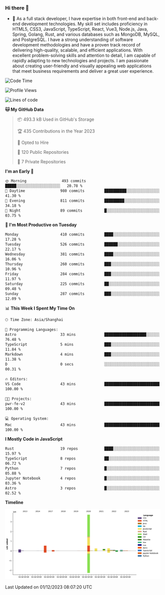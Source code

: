 ### Hi there 👋

- 🌱 As a full stack developer, I have expertise in both front-end and back-end development technologies. My skill set includes proficiency in HTML5, CSS3, JavaScript, TypeScript, React, Vue3, Node.js, Java, Spring, Golang, Rust, and various databases such as MongoDB, MySQL, and PostgreSQL. I have a strong understanding of software development methodologies and have a proven track record of delivering high-quality, scalable, and efficient applications. With excellent problem-solving skills and attention to detail, I am capable of rapidly adapting to new technologies and projects. I am passionate about creating user-friendly and visually appealing web applications that meet business requirements and deliver a great user experience.

<!--START_SECTION:waka-->
![Code Time](http://img.shields.io/badge/Code%20Time-1%2C168%20hrs%2030%20mins-blue)

![Profile Views](http://img.shields.io/badge/Profile%20Views-5-blue)

![Lines of code](https://img.shields.io/badge/From%20Hello%20World%20I%27ve%20Written-5.6%20million%20lines%20of%20code-blue)

**🐱 My GitHub Data** 

> 📦 493.3 kB Used in GitHub's Storage 
 > 
> 🏆 435 Contributions in the Year 2023
 > 
> 💼 Opted to Hire
 > 
> 📜 120 Public Repositories 
 > 
> 🔑 7 Private Repositories 
 > 
**I'm an Early 🐤** 

```text
🌞 Morning                493 commits         █████░░░░░░░░░░░░░░░░░░░░   20.78 % 
🌆 Daytime                980 commits         ██████████░░░░░░░░░░░░░░░   41.30 % 
🌃 Evening                811 commits         █████████░░░░░░░░░░░░░░░░   34.18 % 
🌙 Night                  89 commits          █░░░░░░░░░░░░░░░░░░░░░░░░   03.75 % 
```
📅 **I'm Most Productive on Tuesday** 

```text
Monday                   410 commits         ████░░░░░░░░░░░░░░░░░░░░░   17.28 % 
Tuesday                  526 commits         ██████░░░░░░░░░░░░░░░░░░░   22.17 % 
Wednesday                381 commits         ████░░░░░░░░░░░░░░░░░░░░░   16.06 % 
Thursday                 260 commits         ███░░░░░░░░░░░░░░░░░░░░░░   10.96 % 
Friday                   284 commits         ███░░░░░░░░░░░░░░░░░░░░░░   11.97 % 
Saturday                 225 commits         ██░░░░░░░░░░░░░░░░░░░░░░░   09.48 % 
Sunday                   287 commits         ███░░░░░░░░░░░░░░░░░░░░░░   12.09 % 
```


📊 **This Week I Spent My Time On** 

```text
🕑︎ Time Zone: Asia/Shanghai

💬 Programming Languages: 
Astro                    33 mins             ███████████████████░░░░░░   76.48 % 
TypeScript               5 mins              ███░░░░░░░░░░░░░░░░░░░░░░   11.84 % 
Markdown                 4 mins              ███░░░░░░░░░░░░░░░░░░░░░░   11.38 % 
D                        0 secs              ░░░░░░░░░░░░░░░░░░░░░░░░░   00.31 % 

🔥 Editors: 
VS Code                  43 mins             █████████████████████████   100.00 % 

🐱‍💻 Projects: 
pwr-fe-v2                43 mins             █████████████████████████   100.00 % 

💻 Operating System: 
Mac                      43 mins             █████████████████████████   100.00 % 
```

**I Mostly Code in JavaScript** 

```text
Rust                     19 repos            ████░░░░░░░░░░░░░░░░░░░░░   15.97 % 
TypeScript               8 repos             ██░░░░░░░░░░░░░░░░░░░░░░░   06.72 % 
Python                   7 repos             █░░░░░░░░░░░░░░░░░░░░░░░░   05.88 % 
Jupyter Notebook         4 repos             █░░░░░░░░░░░░░░░░░░░░░░░░   03.36 % 
Astro                    3 repos             █░░░░░░░░░░░░░░░░░░░░░░░░   02.52 % 
```



**Timeline**

![Lines of Code chart](https://raw.githubusercontent.com/elton/elton/main/assets/bar_graph.png)


 Last Updated on 01/12/2023 08:07:20 UTC
<!--END_SECTION:waka-->

<!--
**elton/elton** is a ✨ _special_ ✨ repository because its `README.md` (this file) appears on your GitHub profile.

Here are some ideas to get you started:

- 🔭 I’m currently working on ...
- 🌱 I’m currently learning ...
- 👯 I’m looking to collaborate on ...
- 🤔 I’m looking for help with ...
- 💬 Ask me about ...
- 📫 How to reach me: ...
- 😄 Pronouns: ...
- ⚡ Fun fact: ...
-->
